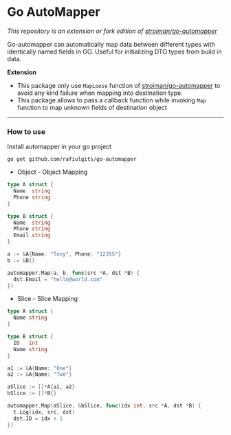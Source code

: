# Go AutoMapper

*This repository is an extension or fork edition of [stroiman/go-automapper](https://github.com/stroiman/go-automapper)*

Go-automapper can automatically map data between different types with identically named fields in GO. Useful for initializing DTO types from build in data.



**Extension**

* This package only use `MapLoose` function of [stroiman/go-automapper](https://github.com/stroiman/go-automapper) to avoid any kind failure when mapping into destination type.
* This package allows to pass a callback function while invoking `Map` function to map unknown fields of destination object



***

### How to use

Install automapper in your go project

```
go get github.com/rafiulgits/go-automapper
```



* Object - Object Mapping

```go
type A struct {
  Name  string
  Phone string
}

type B struct {
  Name  string
  Phone string
  Email string
}

a := &A{Name: "Tony", Phone: "12355"}
b := &B{}

automapper.Map(a, b, func(src *A, dst *B) {
  dst.Email = "hello@world.com"
})
```



* Slice - Slice Mapping

```go
type A struct {
  Name string
}

type B struct {
  ID   int
  Name string
}

a1 := &A{Name: "One"}
a2 := &A{Name: "Two"}

aSlice := []*A{a1, a2}
bSlice := []*B{}

automapper.Map(aSlice, &bSlice, func(idx int, src *A, dst *B) {
  t.Log(idx, src, dst)
  dst.ID = idx + 1
})

```
